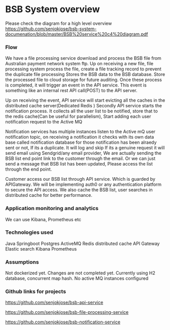 # BSB System overview
Please check the diagram for a high level overview
https://github.com/senjokjose/bsb-system-documenation/blob/master/BSB%20service%20c4%20diagram.pdf

### Flow
We have a file processing service download and process the BSB file from Australian payment network system ftp.
Up on receiving a new file, file processing system process the file, create a file tracking record to prevent the duplicate file processing
Stores the BSB data to the BSB database. Store the processed file to cloud storage for future auditing. Once these process is completed, it will trigger an event in the API service. This event is something like an internal  rest API call(POST) to the API server.


Up on receiving the event, API service will start evicting all the caches in the distributed cache server(Dedicated Redis )
Secondly API service starts the notification process.
It collects all the user list to be notified, store that to the redis cache(Can be useful for parallelism), Start adding each user notification request to the Active MQ

Notification services has multiple instances listen to the Active mQ user notification topic, on receiving a notification it checks with its own data base called notification database for those notification has been alraedy sent or not,
If its a duplicate. It will log and skip
If its a genuine request it will send email using Sendgrid/any email provider, We are actually sending the BSB list end point link to the customer through the email. Or we can just send a message that BSB list has been updated, Please access the list through the end point.


Customer access our BSB list through API service. Which is guarded by  APIGateway. We will be implementing auth0 or any authentication platform to secure the API access.
We also cache the BSB list, user searches in distributed cache for better performance.

### Application monitoring and analytics
We can use Kibana, Prometheus etc

### Technologies used
Java
Springboot
Postgres
ActiveMQ
Redis distributed cache
API Gateway
Elastic search Kibana
Prometheus


### Assumptions
Not dockerized yet. Changes are not completed yet.
Currently using H2 database, concurrent map hash. No active MQ instances configured

### Github links for projects
https://github.com/senjokjose/bsb-api-service

https://github.com/senjokjose/bsb-file-processing-service

https://github.com/senjokjose/bsb-notification-service












